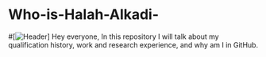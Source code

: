 # Who-is-Halah-Alkadi-
#[![Header](https://raw.githubusercontent.com/Who-is-Halah-Alkadi-/halkadi/main/Twitter_Header_1.png)]
Hey everyone,
In this repository I will talk about my qualification history, work and research experience, and why am I in GitHub. 
